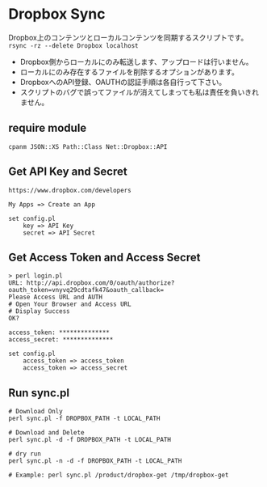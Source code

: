 # Dropbox Sync

Dropbox上のコンテンツとローカルコンテンツを同期するスクリプトです。 `rsync -rz --delete Dropbox localhost`

- Dropbox側からローカルにのみ転送します、アップロードは行いません。
- ローカルにのみ存在するファイルを削除するオプションがあります。
- DropboxへのAPI登録、OAUTHの認証手順は各自行って下さい。
- スクリプトのバグで誤ってファイルが消えてしまっても私は責任を負いきれません。

## require module

    cpanm JSON::XS Path::Class Net::Dropbox::API

## Get API Key and Secret

    https://www.dropbox.com/developers

    My Apps => Create an App

    set config.pl
        key => API Key
        secret => API Secret

## Get Access Token and Access Secret

    > perl login.pl
    URL: http://api.dropbox.com/0/oauth/authorize?oauth_token=vnyvq29cdtafk47&oauth_callback=
    Please Access URL and AUTH
    # Open Your Browser and Access URL
    # Display Success
    OK?

    access_token: **************
    access_secret: **************

    set config.pl
        access_token => access_token
        access_token => access_secret

## Run sync.pl

    # Download Only
    perl sync.pl -f DROPBOX_PATH -t LOCAL_PATH

    # Download and Delete
    perl sync.pl -d -f DROPBOX_PATH -t LOCAL_PATH

    # dry run
    perl sync.pl -n -d -f DROPBOX_PATH -t LOCAL_PATH

    # Example: perl sync.pl /product/dropbox-get /tmp/dropbox-get
